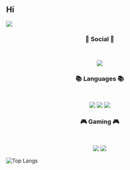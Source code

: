 ## Hi

<!--
**tmdrbs1591/tmdrbs1591** is a ✨ _special_ ✨ repository because its `README.md` (this file) appears on your GitHub profile.

Here are some ideas to get you started:

- 🔭 I’m currently working on ...
- 🌱 I’m currently learning ...
- 👯 I’m looking to collaborate on ...
- 🤔 I’m looking for help with ...
- 💬 Ask me about ...
- 📫 How to reach me: ...
- 😄 Pronouns: ...
- ⚡ Fun fact: ...
-->
<img src="https://capsule-render.vercel.app/api?type=wave&color=auto&height=300&section=header&text=SeungGyun%20Github&fontSize=90" />
<h3 align="center"><b>💌 Social 💌 </b></h3>
</br>
<p align="center">
<a href="mailto:sdh230211@sdh.hs.kr><img src="https://img.shields.io/badge/Gmail-D14836?style=for-the-badge&logo=gmail&logoColor=white&link=mailto:sdh230211@sdh.hs.kr"/></a>
<a href="https://www.instagram.com/nuyg_gnues"><img src="https://img.shields.io/badge/Instagram-%23E4405F.svg?style=for-the-badge&logo=Instagram&logoColor=white&link=https://www.instagram.com/nuyg_gnues"/></a>
</p>

<h3 align="center"><b>📚 Languages 📚</b></h3>
</br>
<p align="center">
<img src="https://img.shields.io/badge/c++-%2300599C.svg?style=for-the-badge&logo=c%2B%2B&logoColor=white"/>
<img src="https://img.shields.io/badge/c%23-%23239120.svg?style=for-the-badge&logo=c-sharp&logoColor=white"/>
<img src="https://img.shields.io/badge/c-A8B9CC.svg?style=for-the-badge&logo=c&logoColor=white"/>
</p>

<h3 align="center"><b>🎮 Gaming 🎮</b></h3>
</br>
<p align="center">
<img src="https://img.shields.io/badge/unity-%23000000.svg?style=for-the-badge&logo=unity&logoColor=white"/>
<img src="https://img.shields.io/badge/Visual Studio-5C2D91.svg?style=for-the-badge&logo=Visual Studio&logoColor=white"/>
</p>

![Top Langs](https://github-readme-stats.vercel.app/api/top-langs/?username=tmdrbs1591&layout=compact)

